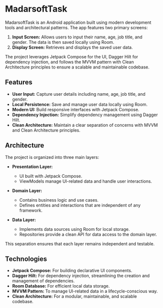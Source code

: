 # MadarsoftTask

MadarsoftTask is an Android application built using modern development tools and architectural patterns. The app features two primary screens:

1. **Input Screen:** Allows users to input their name, age, job title, and gender. The data is then saved locally using Room.
2. **Display Screen:** Retrieves and displays the saved user data.

The project leverages Jetpack Compose for the UI, Dagger Hilt for dependency injection, and follows the MVVM pattern with Clean Architecture principles to ensure a scalable and maintainable codebase.

## Features

- **User Input:** Capture user details including name, age, job title, and gender.
- **Local Persistence:** Save and manage user data locally using Room.
- **Modern UI:** Build responsive interfaces with Jetpack Compose.
- **Dependency Injection:** Simplify dependency management using Dagger Hilt.
- **Clean Architecture:** Maintain a clear separation of concerns with MVVM and Clean Architecture principles.

## Architecture

The project is organized into three main layers:

- **Presentation Layer:**
  - UI built with Jetpack Compose.
  - ViewModels manage UI-related data and handle user interactions.
  
- **Domain Layer:**
  - Contains business logic and use cases.
  - Defines entities and interactions that are independent of any framework.
  
- **Data Layer:**
  - Implements data sources using Room for local storage.
  - Repositories provide a clean API for data access to the domain layer.

This separation ensures that each layer remains independent and testable.

## Technologies

- **Jetpack Compose:** For building declarative UI components.
- **Dagger Hilt:** For dependency injection, streamlining the creation and management of dependencies.
- **Room Database:** For efficient local data storage.
- **MVVM Pattern:** To manage UI-related data in a lifecycle-conscious way.
- **Clean Architecture:** For a modular, maintainable, and scalable codebase.

